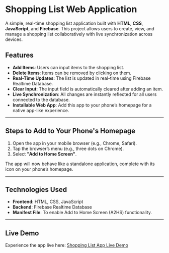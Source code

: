 # Shopping List Web Application

A simple, real-time shopping list application built with **HTML**, **CSS**, **JavaScript**, and **Firebase**. This project allows users to create, view, and manage a shopping list collaboratively with live synchronization across devices.

## Features

- **Add Items**: Users can input items to the shopping list.
- **Delete Items**: Items can be removed by clicking on them.
- **Real-Time Updates**: The list is updated in real-time using Firebase Realtime Database.
- **Clear Input**: The input field is automatically cleared after adding an item.
- **Live Synchronization**: All changes are instantly reflected for all users connected to the database.
- **Installable Web App**: Add this app to your phone’s homepage for a native app-like experience.

---

## Steps to Add to Your Phone's Homepage

1. Open the app in your mobile browser (e.g., Chrome, Safari).
2. Tap the browser’s menu (e.g., three dots on Chrome).
3. Select **"Add to Home Screen"**.

The app will now behave like a standalone application, complete with its icon on your phone’s homepage.

---

## Technologies Used

- **Frontend**: HTML, CSS, JavaScript
- **Backend**: Firebase Realtime Database
- **Manifest File**: To enable Add to Home Screen (A2HS) functionality.

---

## Live Demo

Experience the app live here: [Shopping List App Live Demo](https://gj7shoppinglist.netlify.app/)  
